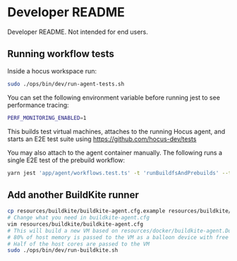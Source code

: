 # Developer README

Developer README. Not intended for end users.

## Running workflow tests

Inside a hocus workspace run:

```bash
sudo ./ops/bin/dev/run-agent-tests.sh
```

You can set the following environment variable before running jest to see performance tracing:

```bash
PERF_MONITORING_ENABLED=1
```

This builds test virtual machines, attaches to the running Hocus agent, and starts an E2E test suite using https://github.com/hocus-dev/tests

You may also attach to the agent container manually. The following runs a single E2E test of the prebuild workflow:

```bash
yarn jest 'app/agent/workflows.test.ts' -t 'runBuildfsAndPrebuilds' --testTimeout 600000
```

## Add another BuildKite runner

```bash
cp resources/buildkite/buildkite-agent.cfg.example resources/buildkite/buildkite-agent.cfg
# Change what you need in buildkite-agent.cfg
vim resources/buildkite/buildkite-agent.cfg
# This will build a new VM based on resources/docker/buildkite-agent.Dockerfile and start it in qemu.
# 80% of host memory is passed to the VM as a balloon device with free page reporting enabled :)
# Half of the host cores are passed to the VM
sudo ./ops/bin/dev/run-buildkite.sh
```
